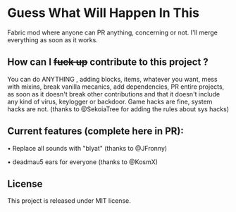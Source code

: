 
# Guess What Will Happen In This

Fabric mod where anyone can PR anything, concerning or not. I'll merge everything as soon as it works.

## How can I ~~fuck up~~ contribute to this project ?

You can do ANYTHING , adding blocks, items, whatever you want, mess with mixins, break vanilla mecanics, add dependencies, PR entire projects, as soon as it doesn't break other contributions and that it doesn't include any kind of virus, keylogger or backdoor. Game hacks are fine, system hacks are not. (thanks to @SekoiaTree for adding the rules about sys hacks)

## Current features (complete here in PR):

• Replace all sounds with "blyat" (thanks to @JFronny)

• deadmau5 ears for everyone (thanks to @KosmX)

## License

This project is released under MIT license.
